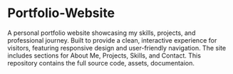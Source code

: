 # Portfolio-Website
A personal portfolio website showcasing my skills, projects, and professional journey. Built to provide a clean, interactive experience for visitors, featuring responsive design and user-friendly navigation. The site includes sections for About Me, Projects, Skills, and Contact. This repository contains the full source code, assets, documentaion.
